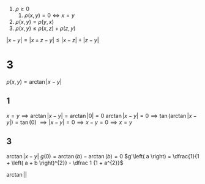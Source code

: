 1. $\rho \geq 0$
	1. $\rho \left( x, y \right) = 0 \iff x = y$
2. $\rho \left( x, y \right) = \rho \left( y, x \right)$
3. $\rho \left( x, y \right) \leq \rho \left( x, z \right) + \rho \left( z, y \right)$

$\left| x - y \right| = \left| x \pm z - y \right| \leq \left| x - z \right| + \left| z - y \right|$


# 3
$\rho \left( x, y \right) = \arctan \left| x - y \right|$

## 1
$x = y \implies \arctan \left| x - y \right| = \arctan \left| 0 \right| = 0$
$\arctan \left| x - y \right| = 0 \implies \tan \left( \arctan \left| x - y \right| \right) = \tan \left( 0 \right)$
$\implies \left| x - y \right| = 0 \implies x - y = 0 \implies x = y$
## 3
$\arctan \left| x - y \right|$
$g\left( 0 \right) = \arctan \left( b \right) - \arctan \left( b \right) = 0$
$g'\left( a \right) = \dfrac{1}{1 + \left( a + b \right)^{2}} - \dfrac 1 {1 + a^{2}}$

$\arctan \left|  \right|$